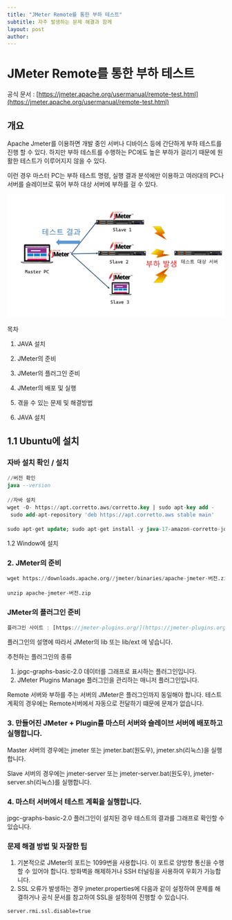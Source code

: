 ```yaml
---
title: "JMeter Remote를 통한 부하 테스트"
subtitle: 자주 발생하는 문제 해결과 함께
layout: post
author: 
---
```


# JMeter Remote를 통한 부하 테스트

공식 문서 : [https://jmeter.apache.org/usermanual/remote-test.html](https://jmeter.apache.org/usermanual/remote-test.html)

## 개요

Apache Jmeter를 이용하면 개발 중인 서버나 디바이스 등에 간단하게 부하 테스트를 진행 할 수 있다. 하지만 부하 테스트를 수행하는 PC에도 높은 부하가 걸리기 때문에 원활한 테스트가 이루어지지 않을 수 있다.

이런 경우 마스터 PC는 부하 테스트 명령, 실행 결과 분석에만 이용하고 여러대의 PC나 서버를 슬레이브로 묶어 부하 대상 서버에 부하를 걸 수 있다.

![jmeter.png](https://github.com/aerixdev/aerixdev.github.io/blob/main/img/jmeter.png)

목차

1. JAVA 설치
2. JMeter의 준비
3. JMeter의 플러그인 준비
4. JMeter의 배포 및 실행
5. 겪을 수 있는 문제 및 해결방법

1. JAVA 설치

## 1.1 Ubuntu에 설치

### 자바 설치 확인 / 설치

```sql
//버전 확인
java --version

//자바 설치
wget -O- https://apt.corretto.aws/corretto.key | sudo apt-key add - 
 sudo add-apt-repository 'deb https://apt.corretto.aws stable main'

sudo apt-get update; sudo apt-get install -y java-17-amazon-corretto-jdk
```

1.2 Window에 설치

### 2. JMeter의 준비

```sql
wget https://downloads.apache.org//jmeter/binaries/apache-jmeter-버전.zip

unzip apache-jmeter-버전.zip
```

### JMeter의 플러그인 준비

```jsx
플러그인 사이트 : [https://jmeter-plugins.org/](https://jmeter-plugins.org/)
```

플러그인의 설명에 따라서 JMeter의 lib 또는 lib/ext 에 넣습니다.

추천하는 플러그인의 종류

1. jpgc-graphs-basic-2.0
데이터를 그래프로 표시하는 플러그인입니다.
2. JMeter Plugins Manage
플러그인을 관리하는 매니저 플러그인입니다.

Remote 서버와 부하를 주는 서버의 JMeter은 플러그인까지 동일해야 합니다. 테스트 계획의 경우에는 Remote서버에서 자동으로 전달하기 떄문에 문제가 없습니다.

### 3. 만들어진 JMeter + Plugin를 마스터 서버와 슬레이브 서버에 배포하고 실행합니다.

Master 서버의 경우에는 jmeter 또는 jmeter.bat(원도우), jmeter.sh(리눅스)을 실행합니다.

Slave 서버의 경우에는 jmeter-server 또는 jmeter-server.bat(원도우), jmeter-server.sh(리눅스)를 실행합니다.

### 4. 마스터 서버에서 테스트 계획을 실행합니다.

jpgc-graphs-basic-2.0 플러그인이 설치된 경우 테스트의 결과를 그래프로 확인할 수 있습니다.

### 문제 해결 방법 및 자잘한 팁

1. 기본적으로 JMeter의 포트는 1099번을 사용합니다. 이 포트로 양방향 통신을 수행할 수 있어야 합니다. 방화벽을 해제하거나 SSH 터널링을 사용하여 우회가 가능합니다.
2. SSL 오류가 발생하는 경우 jmeter.properties에 다음과 같이 설정하여 문제를 해결하거나 공식 문서를 참고하여 SSL을 설정하여 진행할 수 있습니다.

```
server.rmi.ssl.disable=true
```
